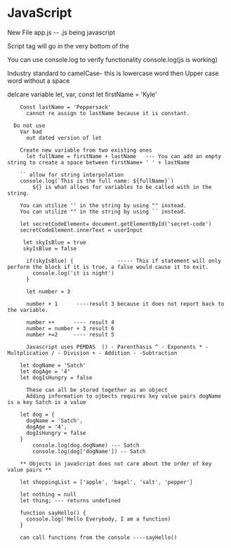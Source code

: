 # JavaScript

New File
  app.js -- .js being javascript

  Script tag will go in the very bottom of the <body>
      <script src= "app.js"></script>

  You can use console.log to verify functionality console.log(js is working)
<!-- SECTION VARIABLES -->
  Industry standard to camelCase- this is lowercase word then Upper case word without a space

  delcare variable let, var, const
        let firstName = 'Kyle'

        Const lastName = 'Peppersack'
          cannot re assign to lastName because it is constant.
        
      Do not use
        Var bad
          out dated version of let

        Create new variable from two existing ones
          let fullName = firstName + lastName   --- You can add an empty string to create a space between firstName+ ' ' + lastName
          
        `` allow for string interpolation
        console.log(`This is the full name: ${fullName}`)
            ${} is what allows for variables to be called with in the string.

        You can utilize '' in the string by using "" instead.
        You can utilize "" in the string by using `` instead. 

<!-- SECTION INJECT TO HTML -->
        let secretCodeElement= document.getElementById('secret-code') 
        secretCodeElement.innerText = userInput

<!-- SECTION BOOLEANS -->
         let skyIsBlue = true
         skyIsBlue = false

          if(skyIsBlue) {              ----- This if statement will only perform the block if it is true, a false would cause it to exit.
            console.log('it is night')
          }
         
<!-- SECTION NUMBER -->

          let number = 3

          number + 1      ----result 3 because it does not report back to the variable.

          number ++      ---- result 4
          number = number + 3 result 6
          number +=2     ---- result 5

          Javascript uses PEMDAS  () - Parenthasis ^ - Exponents * - Multplication / - Division + - Addition - -Subtraction

<!-- SECTION OBJECT -->
        let dogName = 'Satch'
        let dogAge = '4'
        let dogIsHungry = false

          These can all be stored together as an object
          Adding information to ojbects requires key value pairs dogName is a key Satch is a value

        let dog = {
          dogName = 'Satch',
          dogAge = '4',
          dogIsHungry = false
        }
            console.log(dog.dogName) --- Satch
            console.log(dog['dogName']) -- Satch

        ** Objects in javaScript does not care about the order of key value pairs **

<!-- SECTION ARRAYS --> 
        let shoppingList = ['apple', 'bagel', 'salt', 'pepper']

 <!-- SECTION WEIRD STUFF -->
        let nothing = null
        let thing; --- returns undefined

<!-- SECTION FUCNTION -->
        function sayHello() {
          console.log('Hello Everybody, I am a function)
        }

        can call functions from the console ----sayHello()